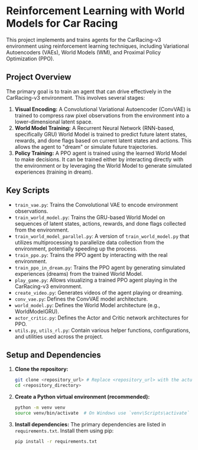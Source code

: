 # Reinforcement Learning with World Models for Car Racing

This project implements and trains agents for the CarRacing-v3 environment using reinforcement learning techniques, including Variational Autoencoders (VAEs), World Models (WM), and Proximal Policy Optimization (PPO).

## Project Overview

The primary goal is to train an agent that can drive effectively in the CarRacing-v3 environment. This involves several stages:

1.  **Visual Encoding:** A Convolutional Variational Autoencoder (ConvVAE) is trained to compress raw pixel observations from the environment into a lower-dimensional latent space.
2.  **World Model Training:** A Recurrent Neural Network (RNN-based, specifically GRU) World Model is trained to predict future latent states, rewards, and done flags based on current latent states and actions. This allows the agent to "dream" or simulate future trajectories.
3.  **Policy Training:** A PPO agent is trained using the learned World Model to make decisions. It can be trained either by interacting directly with the environment or by leveraging the World Model to generate simulated experiences (training in dream).

## Key Scripts

-   `train_vae.py`: Trains the Convolutional VAE to encode environment observations.
-   `train_world_model.py`: Trains the GRU-based World Model on sequences of latent states, actions, rewards, and done flags collected from the environment.
-   `train_world_model_parallel.py`: A version of `train_world_model.py` that utilizes multiprocessing to parallelize data collection from the environment, potentially speeding up the process.
-   `train_ppo.py`: Trains the PPO agent by interacting with the real environment.
-   `train_ppo_in_dream.py`: Trains the PPO agent by generating simulated experiences (dreams) from the trained World Model.
-   `play_game.py`: Allows visualizing a trained PPO agent playing in the CarRacing-v3 environment.
-   `create_video.py`: Generates videos of the agent playing or dreaming.
-   `conv_vae.py`: Defines the ConvVAE model architecture.
-   `world_model.py`: Defines the World Model architecture (e.g., WorldModelGRU).
-   `actor_critic.py`: Defines the Actor and Critic network architectures for PPO.
-   `utils.py`, `utils_rl.py`: Contain various helper functions, configurations, and utilities used across the project.

## Setup and Dependencies

1.  **Clone the repository:**
    ```bash
    git clone <repository_url> # Replace <repository_url> with the actual URL
    cd <repository_directory>
    ```

2.  **Create a Python virtual environment (recommended):**
    ```bash
    python -m venv venv
    source venv/bin/activate  # On Windows use `venv\Scripts\activate`
    ```

3.  **Install dependencies:**
    The primary dependencies are listed in `requirements.txt`. Install them using pip:
    ```bash
    pip install -r requirements.txt
    ```
